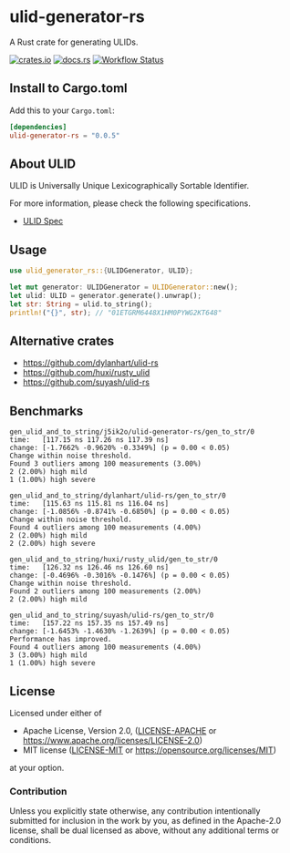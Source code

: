 # ulid-generator-rs

A Rust crate for generating ULIDs.

[![crates.io](https://img.shields.io/crates/v/ulid-generator-rs.svg)](https://crates.io/crates/ulid-generator-rs)
[![docs.rs](https://docs.rs/ulid-generator-rs/badge.svg)](https://docs.rs/ulid-generator-rs)
[![Workflow Status](https://github.com/j5ik2o/ulid-generator-rs/workflows/Rust/badge.svg)](https://github.com/j5ik2o/ulid-generator-rs/actions?query=workflow%3A%22Rust%22)

## Install to Cargo.toml

Add this to your `Cargo.toml`:

```toml
[dependencies]
ulid-generator-rs = "0.0.5"
```

## About ULID

ULID is Universally Unique Lexicographically Sortable Identifier.

For more information, please check the following specifications.
- [ULID Spec](https://github.com/ulid/spec)

## Usage

```rust
use ulid_generator_rs::{ULIDGenerator, ULID};

let mut generator: ULIDGenerator = ULIDGenerator::new();
let ulid: ULID = generator.generate().unwrap();
let str: String = ulid.to_string();
println!("{}", str); // "01ETGRM6448X1HM0PYWG2KT648"
```

## Alternative crates

- https://github.com/dylanhart/ulid-rs
- https://github.com/huxi/rusty_ulid
- https://github.com/suyash/ulid-rs

## Benchmarks

```
gen_ulid_and_to_string/j5ik2o/ulid-generator-rs/gen_to_str/0
time:   [117.15 ns 117.26 ns 117.39 ns]
change: [-1.7662% -0.9620% -0.3349%] (p = 0.00 < 0.05)
Change within noise threshold.
Found 3 outliers among 100 measurements (3.00%)
2 (2.00%) high mild
1 (1.00%) high severe

gen_ulid_and_to_string/dylanhart/ulid-rs/gen_to_str/0
time:   [115.63 ns 115.81 ns 116.04 ns]
change: [-1.0856% -0.8741% -0.6850%] (p = 0.00 < 0.05)
Change within noise threshold.
Found 4 outliers among 100 measurements (4.00%)
2 (2.00%) high mild
2 (2.00%) high severe

gen_ulid_and_to_string/huxi/rusty_ulid/gen_to_str/0
time:   [126.32 ns 126.46 ns 126.60 ns]
change: [-0.4696% -0.3016% -0.1476%] (p = 0.00 < 0.05)
Change within noise threshold.
Found 2 outliers among 100 measurements (2.00%)
2 (2.00%) high mild

gen_ulid_and_to_string/suyash/ulid-rs/gen_to_str/0
time:   [157.22 ns 157.35 ns 157.49 ns]
change: [-1.6453% -1.4630% -1.2639%] (p = 0.00 < 0.05)
Performance has improved.
Found 4 outliers among 100 measurements (4.00%)
3 (3.00%) high mild
1 (1.00%) high severe
```

## License

Licensed under either of

* Apache License, Version 2.0, ([LICENSE-APACHE](LICENSE-APACHE) or https://www.apache.org/licenses/LICENSE-2.0)
* MIT license ([LICENSE-MIT](LICENSE-MIT) or https://opensource.org/licenses/MIT)

at your option.

### Contribution

Unless you explicitly state otherwise, any contribution intentionally submitted for inclusion in the work by you, as defined in the Apache-2.0 license, shall be dual licensed as above, without any additional terms or conditions.
